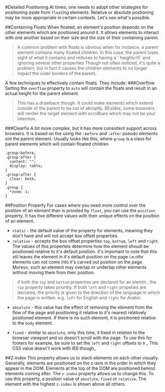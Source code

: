 #Detailed Positioning
At times, one needs to adopt other strategies for positioning aside from `float`ing elements. Relative or absolute postioning may be more appropriate in certain
contexts. Let's see what's possible.

##Containing Floats
When floated, an element's position depends on the other elements which are positioned around it. It allows elements to interact with one another based on their
size and the size of their containing parent.

> A common problem with floats is obvious when for instance, a parent element contains many floated children. In this case, the parent loses sight of what it contains and reduces to having a ``height` of `0` and ignoring several other properties
Though not often noticed, it's quite a problem, but in fact it causes the children elements to no longer impact the outer borders of the parent.

A few techniques to effectively contain floats. They include:
###Overflow
Setting the `overflow` property to `auto` will contain the floats and result in an actual height for the parent element.
> This has a drawback though. It could make elements which extend outside of the parent to be cut of abruptly. BEsides, some browsers will render the 
target element with scrollbars which may not be your intention.

###Clearfix
A bit more complex, but it has more consistent support across browsers. It is based on the using the `:before` and `:after` pseudo elements ont the parent element.
Usually looks like this, where `group` is a class for parent elements which will contain floated children

```
.group:before,
.group:after {
  content: "";
  display: table;
}
.group:after {
  clear: both;
}
.group {
  *zoom: 1;
}

```

##Position Property
For cases where you need more control over the position of an element than is provded by `float`, you can use the `position` property. It has five different values with their unique effects on the position of an element.

* `static` - the default value of the property for elements, meaning they don't have and will not accept box offset properties.
* `relative` - accepts the box offset properties `top`, `bottom`, `left` and `right`. The values of this properteis determine how the element shoudl be positioned relative to it's default position.
it's important to note that this stil leaves the element in it's default position on the page i.e.othr elements can not come into it's carved out position on the page.
Moreso, such an element may overlap or underlap other elements without moving them from their position. 
> if both the `top` and `bottom` properties are declared for an elemtn , the `top` property takes prioritiy. If both `left` and `right` propeties are declared, the 
priority is given to the direction of the language in which the page is written. e.g. `left` for English and `right` for Arabic.

* `absolute` - this value has the effect of removing the element from the flow of the page and positioning it relative to it's nearest relatively positioned 
element. If there is no such element, it is positioned relative to the `body` element.

* `fixed` - similar to `absolute`, only this time, it fixed in relation to the browser viewport and so doesn't scroll with the page.
To use this for footers for example, be sure to set the `left` and `right` offsets to `0` 
_ This CSS value doesn't work with IE6 though_


##Z-index
This property allows us to stack elements on each other visually. Generally, elements are positioned on the z-axis in the order in which they appear in the DOM. 
Elements at the top of the DOM are positioned behind elements coming after. The `z-index` property allows us to change this. To use this property, a position 
value of `absolute`, `fixed` or `relative`. The element with the highest `z-index` is shown above all others.
